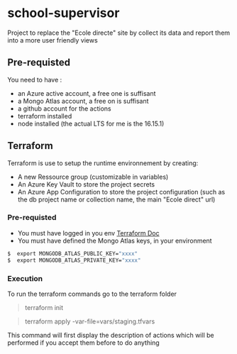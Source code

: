 # school-supervisor
Project to replace the "Ecole directe" site by collect its data and report them into a more user friendly views

## Pre-requisted
You need to have :
- an Azure active account, a free one is suffisant
- a Mongo Atlas account, a free on is suffisant
- a github account for the actions
- terraform installed 
- node installed (the actual LTS for me is the 16.15.1)

## Terraform
Terraform is use to setup the runtime environnement by creating:
- A new Ressource group (customizable in variables)
- An Azure Key Vault to store the project secrets
- An Azure App Configuration to store the project configuration (such as the db project name or collection name, the main "Ecole direct" url)

### Pre-requisted
- You must have logged in you env [Terraform Doc](https://registry.terraform.io/providers/hashicorp/azurerm/latest/docs) 
- You must have defined the Mongo Atlas keys, in your environment 
```bash
$  export MONGODB_ATLAS_PUBLIC_KEY="xxxx"
$  export MONGODB_ATLAS_PRIVATE_KEY="xxxx"
```

### Execution
To run the terraform commands go to the terraform folder
> terraform init 

> terraform apply -var-file=vars/staging.tfvars

This command will first display the description of actions which will be performed if you accept them before to do anything
